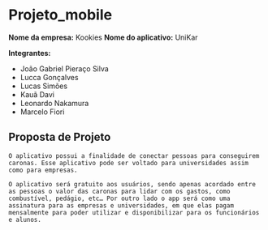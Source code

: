 # Projeto_mobile

**Nome da empresa:** Kookies
**Nome do aplicativo:** UniKar


**Integrantes:**
- João Gabriel Pieraço Silva
- Lucca Gonçalves
- Lucas Simões
- Kauã Davi
- Leonardo Nakamura
- Marcelo Fiori

## Proposta de Projeto
```
O aplicativo possui a finalidade de conectar pessoas para conseguirem caronas. Esse aplicativo pode ser voltado para universidades assim como para empresas.

O aplicativo será gratuito aos usuários, sendo apenas acordado entre as pessoas o valor das caronas para lidar com os gastos, como combustível, pedágio, etc… Por outro lado o app será como uma assinatura para as empresas e universidades, em que elas pagam mensalmente para poder utilizar e disponibilizar para os funcionários e alunos.

```
